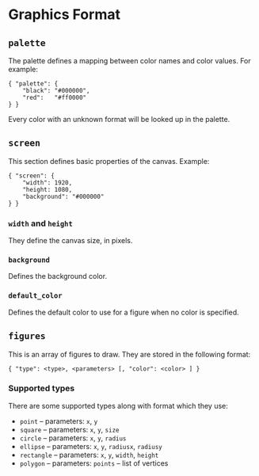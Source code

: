 # Graphics Format

## `palette`

The palette defines a mapping between color names and color values.
For example:

```
{ "palette": {
	"black": "#000000",
	"red":   "#ff0000"
} }
```

Every color with an unknown format will be looked up in the palette.

## `screen`

This section defines basic properties of the canvas. Example:

```
{ "screen": {
	"width": 1920,
	"height: 1080,
	"background": "#000000"
} }
```

### `width` and `height`

They define the canvas size, in pixels.

### `background`

Defines the background color.

### `default_color`

Defines the default color to use for a figure when no color
is specified.

## `figures`

This is an array of figures to draw. They are stored in the following format:

```
{ "type": <type>, <parameters> [, "color": <color> ] }
```

### Supported types

There are some supported types along with format which they use:

* `point` &ndash; parameters: `x`, `y`
* `square` &ndash; parameters: `x`, `y`, `size`
* `circle` &ndash; parameters: `x`, `y`, `radius`
* `ellipse` &ndash; parameters: `x`, `y`, `radiusx`, `radiusy`
* `rectangle` &ndash; parameters: `x`, `y`, `width`, `height`
* `polygon` &ndash; parameters: `points` &ndash; list of vertices
